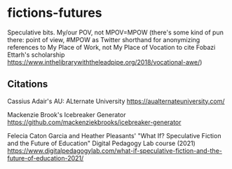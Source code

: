 # fictions-futures
Speculative bits. My/our POV, not MPOV=MPOW (there's some kind of pun there: point of view, #MPOW as Twitter shorthand for anonymizing references to My Place of Work, not My Place of Vocation to cite Fobazi Ettarh's scholarship https://www.inthelibrarywiththeleadpipe.org/2018/vocational-awe/)

## Citations

Cassius Adair's AU: ALternate University https://aualternateuniversity.com/

Mackenzie Brook's Icebreaker Generator https://github.com/mackenziekbrooks/icebreaker-generator

Felecia Caton Garcia and Heather Pleasants' "What If? Speculative Fiction and the Future of Education" Digital Pedagogy Lab course (2021) https://www.digitalpedagogylab.com/what-if-speculative-fiction-and-the-future-of-education-2021/
